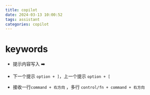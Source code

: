```yaml
---
title: copilot
date: 2024-03-13 10:00:52
tags: assistant
categories: copilot
---
```


# keywords

- 提示内容写入 ➡️

- 下一个提示 `option + ]`，上一个提示 `option + [`

- 接收一行`command + 右方向` ，多行 `control/fn + command + 右方向`

  